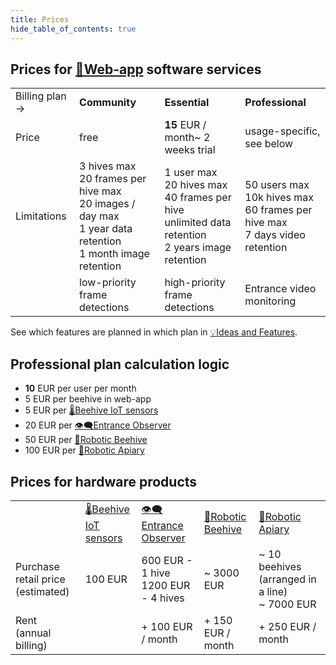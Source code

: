 ```yaml
---
title: Prices
hide_table_of_contents: true
---
```


## Prices for [📱Web-app](https://gratheon.com/Products%2058e0ca42932f483aa6654f96baccb97a/Web-app%202937ed264e1d434a8664caa4bc40978e.html) software services

|                |                                                                                                                        |                                                                                                                 |                                                                                         |
| -------------- | ---------------------------------------------------------------------------------------------------------------------- | --------------------------------------------------------------------------------------------------------------- | --------------------------------------------------------------------------------------- |
| Billing plan → | **Community**                                                                                                          | **Essential**                                                                                                   | **Professional**                                                                        |
| Price          | free                                                                                                                   | **15** EUR / month~ 2 weeks trial                                                                               | usage-specific, see below                                                               |
| Limitations    | 3 hives max<br />20 frames per hive max  <br />20 images / day max  <br />1 year data retention  <br />1 month image retention | 1 user max  <br />20 hives max  <br />40 frames per hive  <br />unlimited data retention  <br />2 years image retention | 50 users max  <br />10k hives max  <br />60 frames per hive max  <br />7 days video retention |
|                | low-priority frame detections                                                                                          | high-priority frame detections                                                                                  | Entrance video monitoring                                                               |

See which features are planned in which plan in [💡Ideas and Features](https://gratheon.com/Products%2058e0ca42932f483aa6654f96baccb97a/Ideas%20and%20Features%20ca76f493a1454e14b7dfbae7bd292a2e.html).  

## Professional plan calculation logic
- **10** EUR per user per month
- 5 EUR per beehive in web-app
- 5 EUR per  [🌡️Beehive IoT sensors](https://gratheon.com/Products%2058e0ca42932f483aa6654f96baccb97a/Beehive%20IoT%20sensors%2026aad244cdf64f4e8596d050f44f0bed.html)  
- 20 EUR per  [👁️‍🗨️Entrance Observer](https://gratheon.com/Products%2058e0ca42932f483aa6654f96baccb97a/Entrance%20Observer%20b0319799ab7744dc928c08119de4fc43.html)  
- 50 EUR per  [🧿Robotic Beehive](https://gratheon.com/Products%2058e0ca42932f483aa6654f96baccb97a/Robotic%20Beehive%20fd9559a2950b44bc8291972299ced18e.html)  
- 100 EUR per  [🪬Robotic Apiary](https://gratheon.com/Products%2058e0ca42932f483aa6654f96baccb97a/Robotic%20Apiary%20c14f4ea70f3146b5868a2d7874b8a958.html)
  

## Prices for hardware products

|                                        |                                                                                                                                                            |                                                                                                                                                          |                                                                                                                                                 |                                                                                                                                               |
| -------------------------------------- | ---------------------------------------------------------------------------------------------------------------------------------------------------------- | -------------------------------------------------------------------------------------------------------------------------------------------------------- | ----------------------------------------------------------------------------------------------------------------------------------------------- | --------------------------------------------------------------------------------------------------------------------------------------------- |
|                                        | [🌡️Beehive IoT sensors](https://gratheon.com/Products%2058e0ca42932f483aa6654f96baccb97a/Beehive%20IoT%20sensors%2026aad244cdf64f4e8596d050f44f0bed.html) | [👁️‍🗨️Entrance Observer](https://gratheon.com/Products%2058e0ca42932f483aa6654f96baccb97a/Entrance%20Observer%20b0319799ab7744dc928c08119de4fc43.html) | [🧿Robotic Beehive](https://gratheon.com/Products%2058e0ca42932f483aa6654f96baccb97a/Robotic%20Beehive%20fd9559a2950b44bc8291972299ced18e.html) | [🪬Robotic Apiary](https://gratheon.com/Products%2058e0ca42932f483aa6654f96baccb97a/Robotic%20Apiary%20c14f4ea70f3146b5868a2d7874b8a958.html) |
| Purchase retail price  <br />(estimated) | 100 EUR                                                                                                                                                    | 600 EUR - 1 hive  <br />1200 EUR - 4 hives                                                                                                                 | ~ 3000 EUR                                                                                                                                      | ~ 10 beehives (arranged in a line)  <br />~ 7000 EUR                                                                                            |
| Rent  <br />(annual billing)             |                                                                                                                                                            | + 100 EUR / month                                                                                                                                        | + 150 EUR / month                                                                                                                               | + 250 EUR / month                                                                                                                             |
